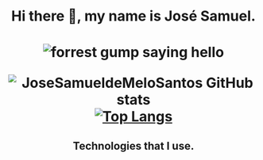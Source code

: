 
<!-- Conteúdo  -->
<div align="center">
  <H1>
    Hi there 👋, my name is José Samuel.
  <H1>

  <img src="https://media0.giphy.com/media/xT9IgG50Fb7Mi0prBC/giphy.gif?cid=ecf05e4731o9qtpimwybqt0tlg8ocy2edxr6l16j9jmnnh6o&ep=v1_gifs_search&rid=giphy.gif&ct=g" alt="forrest gump saying hello">

  <br>
    
  <!-- Status do Github  -->
  ![JoseSamueldeMeloSantos GitHub stats](https://github-readme-stats.vercel.app/api?username=JoseSamueldeMeloSantos&show_icons=true&theme=dark)
  [![Top Langs](https://github-readme-stats.vercel.app/api/top-langs/?username=JoseSamueldeMeloSantos&layout=donut)](https://github.com/anuraghazra/github-readme-stats)

  <h2>
    Technologies that I use.  
  </h2>

  
</div>

